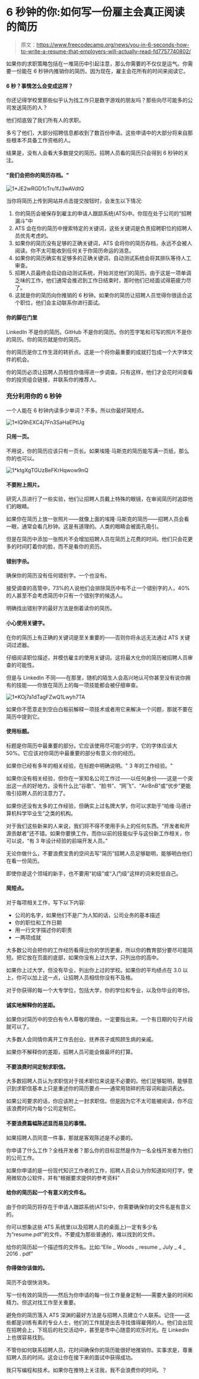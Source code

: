 # 6 秒钟的你:如何写一份雇主会真正阅读的简历

> 原文：<https://www.freecodecamp.org/news/you-in-6-seconds-how-to-write-a-resume-that-employers-will-actually-read-fd7757740802/>

如果你的求职策略包括在一堆简历中引起注意，那么你需要的不仅仅是运气。你需要一份能在 6 秒钟内推销你的简历。因为现在，雇主会花所有的时间来阅读它。

#### 6 秒？事情怎么会变成这样？

你还记得学校里那些似乎认为找工作只是数字游戏的朋友吗？那些向尽可能多的公司发送简历的人？

他们彻底毁了我们所有人的求职。

多亏了他们，大部分招聘信息都收到了数百份申请。这些申请中的大部分将来自那些根本不具备工作资格的人。

结果是，没有人会看大多数提交的简历。招聘人员看的简历只会得到 6 秒钟的关注。

#### "我们会把你的简历存档。"

![1*JE2wRGD1cTru1fJ3wAVdtQ](img/f8525df2fb31cc937cda1d7328d4cb0a.png)

当你将简历上传到网站并点击提交按钮时，会发生以下情况:

1.  你的简历会被保存到雇主的申请人跟踪系统(ATS)中。你现在处于公司的“招聘漏斗”中
2.  ATS 会在你的简历中搜索特定的关键词，这些关键词是负责招聘职位的招聘人员优先考虑的。
3.  如果你的简历没有足够的正确关键词，ATS 会将你的简历存档，永远不会被人阅读。你不太可能收到任何关于你简历命运的消息。
4.  如果你的简历确实有足够多的正确关键词，自动测试系统会将其排队等待人工审查。
5.  招聘人员最终会启动自动测试系统，开始浏览他们的简历。由于这是一项单调乏味的工作，他们通常会推迟到工作日结束时，那时他们已经面试得筋疲力尽了。
6.  这就是你的简历向你推销的 6 秒钟。如果你的简历让招聘人员觉得你很适合这个职位，他们会主动联系你进行面试。

#### 你的脚在门里

LinkedIn 不是你的简历。GitHub 不是你的简历。你的签字笔和可写的照片不是你的简历。你的简历就是你的简历。

你的简历是你工作生涯的转折点。这是一个将你最重要的成就打包成一个大字体文件的机会。

你的简历必须让招聘人员相信你值得进一步调查。只有这样，他们才会花时间查看你的投资组合链接，并联系你的推荐人。

### 充分利用你的 6 秒钟

一个人能在 6 秒钟内读多少单词？不多。所以你最好简短点。

![1*IQ9hEXC4j7Fn3SaHaEPtUg](img/18a5c09895583706ff4a246dafda2409.png)

#### 只用一页。

不用说，你的简历应该只有一页长。如果埃隆·马斯克的简历能写满一页纸，那么你的也可以。

![1*ktgXgTGUzBeFKrHqwow9nQ](img/8e3b22366f57002952a6347348b78845.png)

#### 不要附上照片。

研究人员进行了一些实验，他们让招聘人员戴上特殊的眼镜，在审阅简历时追踪他们的眼睛。

如果你在简历上放一张照片——就像上面的埃隆·马斯克的简历——招聘人员会看一眼，通常会看几秒钟。这是有道理的。人类的眼睛会被面孔吸引。

但是在简历中添加一张照片不会增加招聘人员在简历上花费的时间。他们只会花更多的时间盯着你的脸，而不是看你的资历。

#### 错别字杀。

确保你的简历没有任何错别字。一个也没有。

接受调查的高管中，73%的人说他们会排除简历中有不止一个错别字的人，40%的人甚至不会考虑简历中只有一个错别字的候选人。

明确找出错别字的最好方法是倒着读你的简历。

#### 小心使用关键字。

在你的简历上有正确的关键词是至关重要的——否则你将永远无法通过 ATS 关键词过滤器。

仔细阅读职位描述，并模仿雇主的使用关键词。这将最大化你的简历被招聘人员审查的可能性。

但是与 LinkedIn 不同——在那里，随机的陌生人会高兴地认可你甚至没有说你拥有的技能——你放在简历上的每一项技能都会被仔细审查。

![1*KOj7a1dTagFZwQ1Lwyh7TA](img/7771f779d95055b75437a54b42b6f141.png)

如果你不愿意走到空白白板前解释一项技术或者用它来解决一个问题，那就不要在简历中提到它。

#### 使用标题。

标题是你简历中最重要的部分。它应该使用尽可能少的字，它的字体应该大 50%。它应该对你简历中最重要的部分有意义:你的经历。

如果你已经有多年的相关经验，在标题中明确说明。" 3 年的工作经验。"

如果你没有相关经验，但你在一家知名公司工作过——以任何身份——这是一个突出这一点的好地方。没有什么比“谷歌”、“脸书”、“网飞”、“AirBnB”或“优步”更能吸引招聘人员的注意力了。

如果你还没有太多的工作经验，但确实上过名牌大学，你可以求助于“哈维·马德计算机科学毕业生”之类的机构。

对于我们这些新来的人来说，我们将不得不使用手头上的任何东西。“开发者和开源贡献者”还不错。如果你要换工作，而你以前的技能似乎与这份新工作相关，你可以说，“有 3 年设计经验的前端开发人员。”

无论你做什么，不要浪费宝贵的空间去写“简历”招聘人员足够聪明，能够明白他们在看一份简历。

即使你是这个领域的新手，也不要用“初级”或“入门级”这样的词来贬低自己。

#### 简短点。

对于每项相关工作，写下以下内容:

*   公司的名字，如果他们不是广为人知的话，公司业务的基本描述
*   你的职位和工作日期
*   用一行文字描述你的职责
*   一两项成就

大多数公司会把你的工作经历看得比你的学历更重，所以你的教育部分要尽可能简短。把它放在页面的底部，如果你没有上过大学，只列出你的高中。

如果你上过大学，但没有毕业，列出你上过的学校。如果你的平均绩点在 3.0 以上，你可以加上这一点，让招聘人员相信你没有不及格。

对于你获得的每一个大专学位，包括大学，你的学位和专业，以及你毕业的年份。

#### 诚实地解释你的差距。

如果你对简历中的空白有令人尊敬的理由，一定要指出来。一个有日期的句子片段就可以了。

大多数人会同情你离开工作去创业、抚养孩子或照顾生病的亲戚。

如果你不解释你的差距，招聘人员可能会做最坏的打算。

#### 不要浪费时间定制求职信。

大多数招聘人员认为求职信对于技术职位来说是不必要的。他们足够聪明，能够意识到求职信基本上只是重述你的简历要点——通常用琐碎的形容词和副词表达。

如果公司要求的话，你应该附上一封求职信。但是因为它不太可能被阅读，你不应该浪费时间为每个公司定制它。

#### 不要浪费篇幅陈述显而易见的事情。

如果招聘人员同意一件事，那就是客观陈述是不必要的。

你申请了什么工作？全栈开发者？那么你的目标显然是作为一名全栈开发者为他们的公司工作。

如果你申请的是一份现代知识工作者的工作，招聘人员会认为你知道如何打字，使用微软办公软件，并有“根据要求提供的参考资料”

#### 给你的简历起一个有意义的文件名。

由于你的简历将存在于申请人跟踪系统(ATS)中，你需要确保你的文件名是有意义的。

你可以想象这些 ATS 系统里(以及招聘人员的桌面上)一定有多少名为“resume.pdf”的文件。不要成为那些普通的，难以找到的文件。

给你的简历起一个描述性的文件名。比如:“Elle _ Woods _ resume _ July _ 4 _ 2016 . pdf”

#### 你得做你该做的。

简历不会很快消失。

写一份有效的简历——然后为你申请的每一份工作量身定制——需要大量的时间和精力。但这对找工作至关重要。

避免你的简历落入 ATS 深渊的最好方法是与招聘人员建立个人联系。记住——这些都是训练有素的专业人士，他们的工作就是出去寻找值得雇佣的人。他们会出现在招聘会上，下班后的社交活动中，甚至是市中心随意的欢乐时光。在 LinkedIn 上也很容易找到。

不管你如何联系招聘人员，花时间确保你的简历能很好地推销你。实事求是，尊重招聘人员的时间。这会让你在接下来的面试中获得成功。

我只写编程和技术。如果你在推特上关注我，我不会浪费你的时间。？